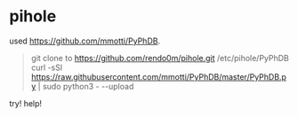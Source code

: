 # pihole

used https://github.com/mmotti/PyPhDB.


> git clone to https://github.com/rendo0m/pihole.git /etc/pihole/PyPhDB
> curl -sSl https://raw.githubusercontent.com/mmotti/PyPhDB/master/PyPhDB.py | sudo python3 - --upload

try! help!
